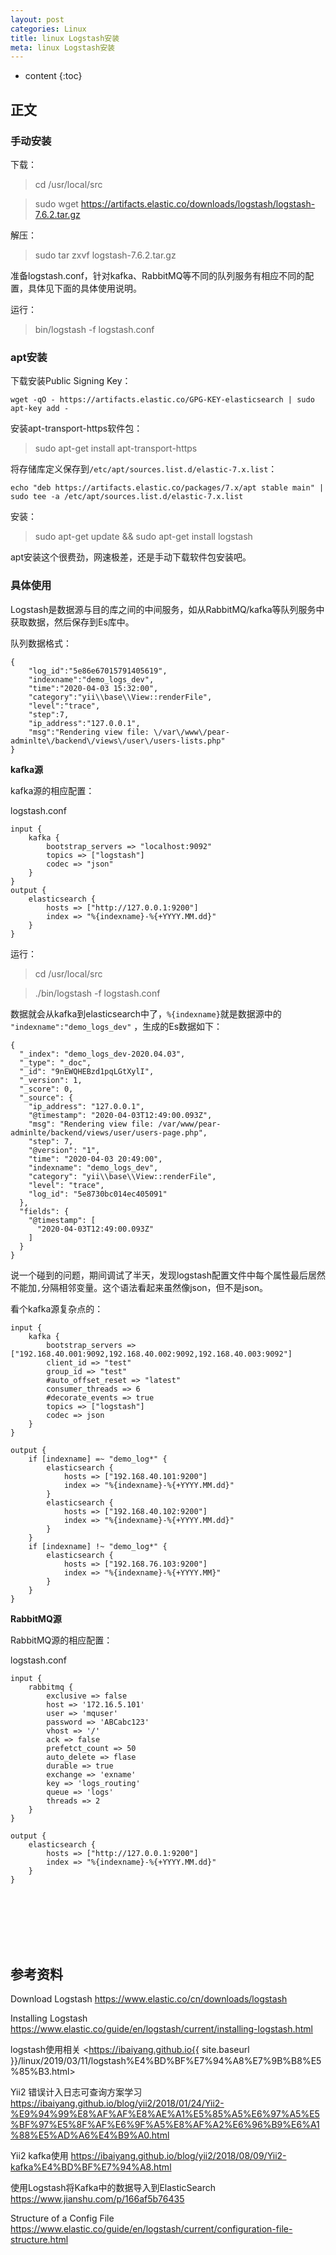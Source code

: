 ```yaml
---
layout: post
categories: Linux
title: linux Logstash安装
meta: linux Logstash安装
---
```

* content
{:toc}

## 正文

### 手动安装

下载：

> cd /usr/local/src

> sudo wget https://artifacts.elastic.co/downloads/logstash/logstash-7.6.2.tar.gz

解压：

> sudo tar zxvf logstash-7.6.2.tar.gz

准备logstash.conf，针对kafka、RabbitMQ等不同的队列服务有相应不同的配置，具体见下面的具体使用说明。

运行：

> bin/logstash -f logstash.conf

### apt安装

下载安装Public Signing Key：
```
wget -qO - https://artifacts.elastic.co/GPG-KEY-elasticsearch | sudo apt-key add -
```

安装apt-transport-https软件包：

> sudo apt-get install apt-transport-https

将存储库定义保存到`/etc/apt/sources.list.d/elastic-7.x.list`：

```
echo "deb https://artifacts.elastic.co/packages/7.x/apt stable main" | sudo tee -a /etc/apt/sources.list.d/elastic-7.x.list
```

安装：

> sudo apt-get update && sudo apt-get install logstash

apt安装这个很费劲，网速极差，还是手动下载软件包安装吧。

### 具体使用

Logstash是数据源与目的库之间的中间服务，如从RabbitMQ/kafka等队列服务中获取数据，然后保存到Es库中。

队列数据格式：
```
{
    "log_id":"5e86e67015791405619",
    "indexname":"demo_logs_dev",
    "time":"2020-04-03 15:32:00",
    "category":"yii\\base\\View::renderFile",
    "level":"trace",
    "step":7,
    "ip_address":"127.0.0.1",
    "msg":"Rendering view file: \/var\/www\/pear-adminlte\/backend\/views\/user\/users-lists.php"
}
```

**kafka源**

kafka源的相应配置：

logstash.conf
```
input {
    kafka {
        bootstrap_servers => "localhost:9092"
        topics => ["logstash"]
        codec => "json"
    }
}
output {
    elasticsearch {
        hosts => ["http://127.0.0.1:9200"]
        index => "%{indexname}-%{+YYYY.MM.dd}"
    }
}
```

运行：

> cd /usr/local/src

> ./bin/logstash -f logstash.conf

数据就会从kafka到elasticsearch中了，`%{indexname}`就是数据源中的 `"indexname":"demo_logs_dev"` ，生成的Es数据如下：
```
{
  "_index": "demo_logs_dev-2020.04.03",
  "_type": "_doc",
  "_id": "9nEWQHEBzd1pqLGtXylI",
  "_version": 1,
  "_score": 0,
  "_source": {
    "ip_address": "127.0.0.1",
    "@timestamp": "2020-04-03T12:49:00.093Z",
    "msg": "Rendering view file: /var/www/pear-adminlte/backend/views/user/users-page.php",
    "step": 7,
    "@version": "1",
    "time": "2020-04-03 20:49:00",
    "indexname": "demo_logs_dev",
    "category": "yii\\base\\View::renderFile",
    "level": "trace",
    "log_id": "5e8730bc014ec405091"
  },
  "fields": {
    "@timestamp": [
      "2020-04-03T12:49:00.093Z"
    ]
  }
}
```

说一个碰到的问题，期间调试了半天，发现logstash配置文件中每个属性最后居然不能加`,`分隔相邻变量。这个语法看起来虽然像json，但不是json。

看个kafka源复杂点的：
```
input {
    kafka {
        bootstrap_servers => ["192.168.40.001:9092,192.168.40.002:9092,192.168.40.003:9092"]
        client_id => "test"
        group_id => "test"
        #auto_offset_reset => "latest"
        consumer_threads => 6
        #decorate_events => true
        topics => ["logstash"]
        codec => json
    }
}

output {
    if [indexname] =~ "demo_log*" {
        elasticsearch {
            hosts => ["192.168.40.101:9200"]
            index => "%{indexname}-%{+YYYY.MM.dd}"
        }
        elasticsearch {
            hosts => ["192.168.40.102:9200"]
            index => "%{indexname}-%{+YYYY.MM.dd}"
        }
    }
    if [indexname] !~ "demo_log*" {
        elasticsearch {
            hosts => ["192.168.76.103:9200"]
            index => "%{indexname}-%{+YYYY.MM}"
        }
    }
}
```

**RabbitMQ源**

RabbitMQ源的相应配置：

logstash.conf
```
input {
    rabbitmq {
        exclusive => false
        host => '172.16.5.101'
        user => 'mquser'
        password => 'ABCabc123'
        vhost => '/'
        ack => false
        prefetct_count => 50
        auto_delete => flase
        durable => true
        exchange => 'exname'
        key => 'logs_routing'
        queue => 'logs'
        threads => 2
    }
}

output {
    elasticsearch {
        hosts => ["http://127.0.0.1:9200"]
        index => "%{indexname}-%{+YYYY.MM.dd}"
    }
}
```






<br/><br/><br/><br/><br/>
## 参考资料

Download Logstash <https://www.elastic.co/cn/downloads/logstash>

Installing Logstash <https://www.elastic.co/guide/en/logstash/current/installing-logstash.html>

logstash使用相关 <https://ibaiyang.github.io{{ site.baseurl }}/linux/2019/03/11/logstash%E4%BD%BF%E7%94%A8%E7%9B%B8%E5%85%B3.html>

Yii2 错误计入日志可查询方案学习 <https://ibaiyang.github.io/blog/yii2/2018/01/24/Yii2-%E9%94%99%E8%AF%AF%E8%AE%A1%E5%85%A5%E6%97%A5%E5%BF%97%E5%8F%AF%E6%9F%A5%E8%AF%A2%E6%96%B9%E6%A1%88%E5%AD%A6%E4%B9%A0.html> 

Yii2 kafka使用 <https://ibaiyang.github.io/blog/yii2/2018/08/09/Yii2-kafka%E4%BD%BF%E7%94%A8.html>

使用Logstash将Kafka中的数据导入到ElasticSearch <https://www.jianshu.com/p/166af5b76435>

Structure of a Config File <https://www.elastic.co/guide/en/logstash/current/configuration-file-structure.html>
